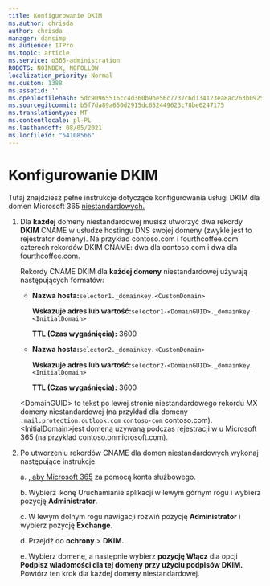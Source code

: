 ```yaml
---
title: Konfigurowanie DKIM
ms.author: chrisda
author: chrisda
manager: dansimp
ms.audience: ITPro
ms.topic: article
ms.service: o365-administration
ROBOTS: NOINDEX, NOFOLLOW
localization_priority: Normal
ms.custom: 1388
ms.assetid: ''
ms.openlocfilehash: 5dc90965516cc4d360b9be56c7737c6d134123ea8ac263b092559dd1416faff4
ms.sourcegitcommit: b5f7da89a650d2915dc652449623c78be6247175
ms.translationtype: MT
ms.contentlocale: pl-PL
ms.lasthandoff: 08/05/2021
ms.locfileid: "54108566"
---
```

# <a name="setup-dkim"></a>Konfigurowanie DKIM

Tutaj znajdziesz pełne instrukcje dotyczące konfigurowania usługi DKIM dla domen Microsoft 365 [niestandardowych.](https://docs.microsoft.com/microsoft-365/security/office-365-security/use-dkim-to-validate-outbound-email#steps-you-need-to-do-to-manually-set-up-dkim)

1. Dla **każdej** domeny niestandardowej musisz utworzyć dwa rekordy **DKIM** CNAME w usłudze hostingu DNS swojej domeny (zwykle jest to rejestrator domeny). Na przykład contoso.com i fourthcoffee.com czterech rekordów DKIM CNAME: dwa dla contoso.com i dwa dla fourthcoffee.com.

   Rekordy CNAME DKIM dla **każdej domeny** niestandardowej używają następujących formatów:

   - **Nazwa hosta:**`selector1._domainkey.<CustomDomain>`

     **Wskazuje adres lub wartość:**`selector1-<DomainGUID>._domainkey.<InitialDomain>`

     **TTL (Czas wygaśnięcia):** 3600

   - **Nazwa hosta:**`selector2._domainkey.<CustomDomain>`

     **Wskazuje adres lub wartość:**`selector2-<DomainGUID>._domainkey.<InitialDomain>`

     **TTL (Czas wygaśnięcia):** 3600

   \<DomainGUID\> to tekst po lewej stronie niestandardowego rekordu MX domeny niestandardowej (na przykład dla domeny `.mail.protection.outlook.com` `contoso-com` contoso.com). \<InitialDomain\>jest domeną używaną podczas rejestracji w u Microsoft 365 (na przykład contoso.onmicrosoft.com).

2. Po utworzeniu rekordów CNAME dla domen niestandardowych wykonaj następujące instrukcje:

   a. [, aby Microsoft 365](https://support.office.microsoft.com/article/e9eb7d51-5430-4929-91ab-6157c5a050b4) za pomocą konta służbowego.

   b. Wybierz ikonę Uruchamianie aplikacji w lewym górnym rogu i wybierz pozycję **Administrator**.

   c. W lewym dolnym rogu nawigacji rozwiń pozycję **Administrator** i wybierz pozycję **Exchange.**

   d. Przejdź do **ochrony**  >  **DKIM.**

   e. Wybierz domenę, a następnie wybierz **pozycję Włącz** dla opcji **Podpisz wiadomości dla tej domeny przy użyciu podpisów DKIM.** Powtórz ten krok dla każdej domeny niestandardowej.
